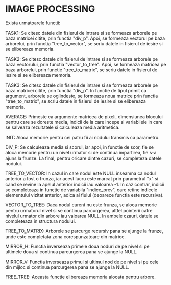 # IMAGE PROCESSING

Exista urmatoarele functii:

TASK1:
Se citesc datele din fisierul de intrare si se formeaza arborele pe baza matricei citite, prin functia "div_p". Apoi, se formeaza vectorul pe baza arborelui, prin functia "tree_to_vector", se scriu datele in fisierul de iesire si se elibereaza memoria.

TASK2:
Se citesc datele din fisierul de intrare si se formeaza arborele pe baza vectorului, prin functia "vector_to_tree". Apoi, se formeaza matricea pe baza arborelui, prin functie "tree_to_matrix", se scriu datele in fisierul de iesire si se elibereaza memoria.

TASK3:
Se citesc datele din fisierul de intrare si se formeaza arborele pe baza matricei citite, prin functia "div_p". In functie de tipul primit ca argument, arborele se oglindeste, se formeaza noua matrice prin functia "tree_to_matrix", se scriu datele in fisierul de iesire si se elibereaza memoria.

AVERAGE:
Primeste ca argumente matricea de pixeli, dimensiunea blocului pentru care se doreste media, indicii de la care incepe si variabilele in care se salveaza rezultatele si calculeaza media 
aritmetica.

INIT:
Aloca memorie pentru cei patru fii ai nodului transmis ca parametru.

DIV_P:
Se calculeaza media si scorul, iar apoi, in functie de scor, fie se aloca memorie pentru un nivel urmator si de continua impartirea, fie s-a ajuns la frunze. La final, pentru oricare dintre cazuri,
se completeza datele nodului.

TREE_TO_VECTOR:
In cazul in care nodul este NULL inseamna ca nodul anterior a fost o frunza, iar acest lucru este marcat prin parametrul "x" si cand se revine la apelul anterior indicii iau valoarea -1.
In caz contrar, indicii se completeaza in functie de variabila "indice_prev", care retine indicele elementului vizitat anterior, adica al fiului (deoarece functia este recursiva).

VECTOR_TO_TREE:
Daca nodul curent nu este frunza, se aloca memorie pentru urmatorul nivel si se continua parcurgerea, altfel pointerii catre nivelul urmator din arbore iau valoarea NULL. In ambele czauri, datele se
completeaza in structura nodului.

TREE_TO_MATRIX:
Arborele se parcurge recursiv pana se ajunge la frunze, unde este completata zona corespunzatoare din matrice.

MIRROR_H:
Functia inverseaza primele doua noduri de pe nivel si pe ultimele doua si continua parcurgerea pana se ajunge la NULL.

MIRROR_V:
Functia inverseaza primul si ultimul nod de pe nivel si pe cele din mijloc si continua parcurgerea pana se ajunge la NULL.

FREE_TREE:
Aceasta functie elibereaza memoria alocata pentru arbore.


